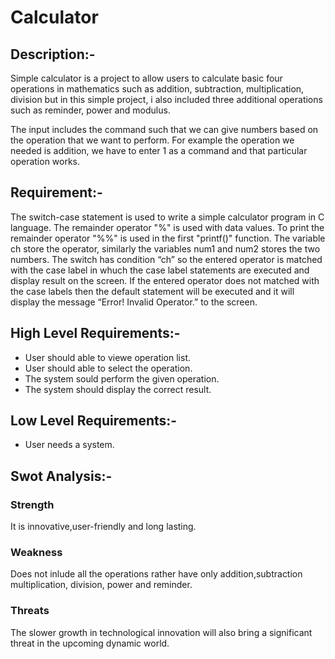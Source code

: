 # Calculator

## Description:-

Simple calculator is a project to allow users to calculate basic four operations in mathematics such as addition, subtraction, multiplication, division but in this simple project, i also included three additional operations such as reminder, power and modulus.

The input includes the command such that we can give numbers based on the operation that we want to perform. For example the operation we needed is addition, we have to enter 1 as a command and that particular operation works.

## Requirement:-

The switch-case statement is used to write a simple calculator program in C language. The remainder operator "%" is used with data values. To print the remainder operator "%%" is used in the first "printf()" function. The variable ch store the operator, similarly the variables num1 and num2 stores the two numbers. The switch has condition “ch” so the entered operator is matched with the case label in whuch the case label statements are executed and display result on the screen. If the entered operator does not matched with the case labels then the default statement will be executed and it will display the message “Error! Invalid Operator.” to the screen.

## High Level Requirements:-

* User should able to viewe operation list.
* User should able to select the operation.
* The system sould perform the given operation.
* The system should display the correct result.

## Low Level Requirements:-

* User  needs a system.

## Swot Analysis:-

### Strength

It is innovative,user-friendly and long lasting.

### Weakness

Does not inlude all the operations rather have only addition,subtraction multiplication, division, power and reminder.

### Threats

The slower growth in technological innovation will also bring a significant threat in the upcoming dynamic world.


